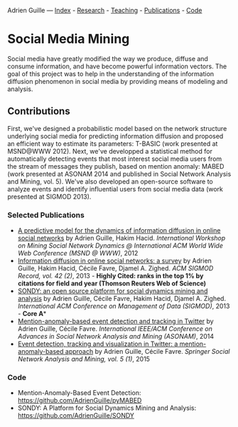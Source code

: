Adrien Guille — [Index](index.html) - [Research](research.html) - [Teaching](teaching.html) - [Publications](publications.html) - [Code](code.html)

# Social Media Mining

Social media have greatly modified the way we produce, diffuse and consume information, and have become powerful information vectors. The goal of this project was to help in the understanding of the information diffusion phenomenon in social media by providing means of modeling and analysis.

## Contributions
First, we've designed a probabilistic model based on the network structure underlying social media for predicting information diffusion and proposed an efficient way to estimate its parameters: T-BASIC (work presented at MSND@WWW 2012). Next, we've developped a statistical method for automatically detecting events that most interest social media users from the stream of messages they publish, based on mention anomaly: MABED (work presented at ASONAM 2014 and published in Social Network Analysis and Mining, vol. 5). We've also developed an open-source software to analyze events and identify influential users from social media data (work presented at SIGMOD 2013).

### Selected Publications
- [A predictive model for the dynamics of information diffusion in online social networks](http://hal.archives-ouvertes.fr/docs/00/68/07/67/PDF/wk10p10-guille.pdf) by Adrien Guille, Hakim Hacid. *International Workshop on Mining Social Network Dynamics @ International ACM World Wide Web Conference (MSND @ WWW)*, 2012
- [Information diffusion in online social networks: a survey](https://hal.archives-ouvertes.fr/hal-00848050/document) by Adrien Guille, Hakim Hacid, Cécile Favre, Djamel A. Zighed. *ACM SIGMOD Record, vol. 42 (2)*, 2013 - **Highly Cited: ranks in the top 1% by citations for field and year (Thomson Reuters Web of Science)**
- [SONDY: an open source platform for social dynamics mining and analysis](https://hal.archives-ouvertes.fr/hal-00786293v3/document) by Adrien Guille, Cécile Favre, Hakim Hacid, Djamel A. Zighed. *International ACM Conference on Management of Data (SIGMOD)*, 2013 - **Core A***
- [Mention-anomaly-based event detection and tracking in Twitter](https://hal.archives-ouvertes.fr/hal-01075294/document) by Adrien Guille, Cécile Favre. *International IEEE/ACM Conference on Advances in Social Network Analysis and Mining (ASONAM)*, 2014
- [Event detection, tracking and visualization in Twitter: a mention-anomaly-based approach](http://arxiv.org/pdf/1505.05657.pdf) by Adrien Guille, Cécile Favre. *Springer Social Network Analysis and Mining, vol. 5 (1)*, 2015

### Code
- Mention-Anomaly-Based Event Detection: https://github.com/AdrienGuille/pyMABED
- SONDY: A Platform for Social Dynamics Mining and Analysis: https://github.com/AdrienGuille/SONDY